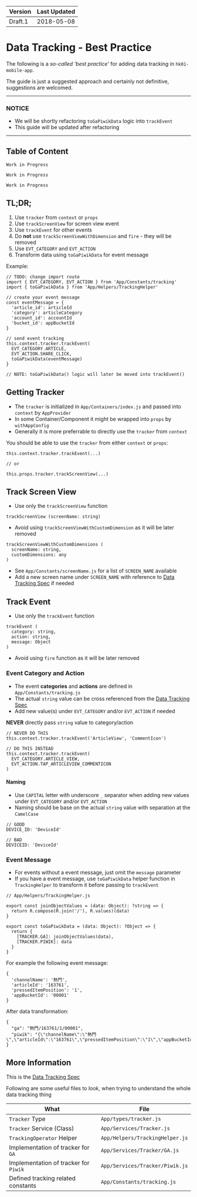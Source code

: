 | Version | Last Updated |
|---------|--------------|
| Draft.1 | 2018-05-08   |

# Data Tracking - Best Practice

The following is a *so-called 'best practice'* for adding data tracking in `hk01-mobile-app`.

The guide is just a suggested approach and certainly not definitive, suggestions are welcomed.

---

### NOTICE
* We will be shortly refactoring `toGaPiwikData` logic into `trackEvent`
* This guide will be updated after refactoring

---

## Table of Content

`Work in Progress`

`Work in Progress`

`Work in Progress`

## TL;DR;

1. Use `tracker` from `context` or `props`
2. Use `trackScreenView` for screen view event
3. Use `trackEvent` for other events
4. Do **not** use `trackScreenViewWithDimension` and `fire` - they will be removed
5. Use `EVT_CATEGORY` and `EVT_ACTION` 
6. Transform data using `toGaPiwikData` for event message

Example:

```
// TODO: change import route
import { EVT_CATEGORY, EVT_ACTION } from 'App/Constants/tracking'
import { toGaPiwikData } from 'App/Helpers/TrackingHelper'

// create your event message
const eventMessage = {
  'article_id': articleId
  'category': articleCategory
  'account_id': accountId
  'bucket_id': appBucketId
}

// send event tracking
this.context.tracker.trackEvent(
  EVT_CATEGORY.ARTICLE,
  EVT_ACTION.SHARE_CLICK,
  toGaPiwikData(eventMessage) 
}

// NOTE: toGaPiwikData() logic will later be moved into trackEvent()

```

## Getting Tracker

* The `tracker` is initialized in `App/Containers/index.js` and passed into `context` by `AppProvider`
* In some Container/Component it might be wrapped into `props` by `withAppConfig`
* Generally it is more preferrable to directly use the `tracker` from `context`

You should be able to use the `tracker` from either `context` or `props`:

```
this.context.tracker.trackEvent(...)

// or

this.props.tracker.trackScreenView(...)

```

## Track Screen View

* Use only the `trackScreenView` function

```
trackScreenView (screenName: string)
```

* Avoid using `trackScreenViewWithCustomDimension` as it will be later removed

```
trackScreenViewWithCustomDimensions (
  screenName: string,
  customDimensions: any
)
```

* See `App/Constants/screenName.js` for a list of `SCREEN_NAME` available
* Add a new screen name under `SCREEN_NAME` with reference to [Data Tracking Spec](#more-information) if needed

## Track Event

* Use only the `trackEvent` function

```
trackEvent (
  category: string, 
  action: string, 
  message: Object
)
```

* Avoid using `fire` function as it will be later removed

### Event Category and Action

* The event **categories** and **actions** are defined in `App/Constants/tracking.js`
* The actual `string` value can be cross referenced from the [Data Tracking Spec](#more-information)
* Add new value(s) under `EVT_CATEGORY` and/or `EVT_ACTION` if needed

**NEVER** directly pass `string` value to category/action

```
// NEVER DO THIS
this.context.tracker.trackEvent('ArticleView', 'CommentIcon')

// DO THIS INSTEAD
this.context.tracker.trackEvent(
  EVT_CATEGORY.ARTICLE_VIEW,
  EVT_ACTION.TAP_ARTICLEVIEW_COMMENTICON
)
```

#### Naming

* Use `CAPITAL` letter with underscore `_` separator when adding new values under `EVT_CATEGORY` and/or `EVT_ACTION`
* Naming should be base on the actual `string` value with separation at the `CamelCase`

```
// GOOD
DEVICE_ID: 'DeviceId'

// BAD
DEVICEID: 'DeviceId'
```

### Event Message

* For events without a event message, just omit the `message` parameter
* If you have a event message, use `toGaPiwikData` helper function in `TrackingHelper` to transform it before passing to `trackEvent`

```
// App/Helpers/TrackingHelper.js

export const joinObjectValues = (data: Object): ?string => {
  return R.compose(R.join('/'), R.values)(data)
}

export const toGaPiwikData = (data: Object): ?Object => {
  return {
    [TRACKER.GA]: joinObjectValues(data),
    [TRACKER.PIWIK]: data
  }
}
```
For example the following event message:

```
{
  'channelName': '熱門',
  'articleId': '163761',
  'pressedItemPosition': '1',
  'appBucketId': '00001'
}
```
After data transformation:

```
{
  "ga": "熱門/163761/1/00001",
  "piwik": "{\"channelName\":\"熱門\",\"articleId\":\"163761\",\"pressedItemPosition\":\"1\",\"appBucketId\":\"00001\"}"
}
```

## More Information

This is the [Data Tracking Spec](https://docs.google.com/spreadsheets/d/13hlpwAst7UO81HabafIRdNqZoDp9Fa6-Zr8xdvF2JcA/edit#gid=690822871)

Following are some useful files to look, when trying to understand the whole data tracking thing

|What|File|
|---|---|
|`Tracker` Type|`App/types/tracker.js`|
|`Tracker` Service (Class)|`App/Services/Tracker.js`|
|`TrackingOperator` Helper|`App/Helpers/TrackingHelper.js`|
|Implementation of tracker for `GA`|`App/Services/Tracker/GA.js`|
|Implementation of tracker for `Piwik`|`App/Services/Tracker/Piwik.js`|
|Defined tracking related constants|`App/Constants/tracking.js`|